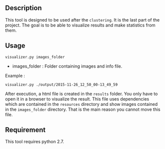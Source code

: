## Description

This tool is designed to be used after the `clustering`. It is the last part of the project.
The goal is to be able to visualize results and make statistics from them.

## Usage

    visualizer.py images_folder
    
  * images_folder : Folder containing images and info file.
  
Example :

    visualizer.py ./output/2015-11-26_12_50_00-13_49_59
    
After execution, a html file is created in the `results` folder. You only have
to open it in a browser to visualize the result. This file uses dependencies which
are contained in the `resources` directory and show images contained in the `images_folder`
directory. That is the main reason you cannot move this file.

## Requirement

This tool requires python 2.7.

